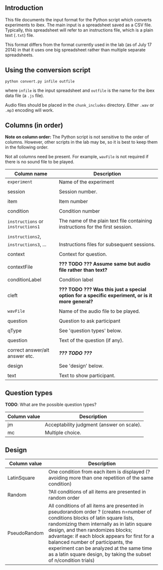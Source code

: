 Introduction
-----
This file documents the input format for the Python script which converts
experiments to ibex. The main input is a spreadsheet saved as a CSV file.
Typically, this spreadsheet will refer to an instructions file, which is a plain
text (`.txt`) file.

This format differs from the format currently used in the lab (as of July 17 2014)
in that it uses one big spreadsheet rather than multiple separate spreadsheets.

Using the conversion script
-----

    python convert.py infile outfile

where `infile` is the input spreadsheet and `outfile` is the name for the ibex
data file (a `.js` file).

Audio files should be placed in the `chunk_includes` directory. Either `.wav`
or `.mp3` encoding will work.

Columns (in order)
-----

**Note on column order:** The Python script is not sensitive to the order
of columns. However, other scripts in the lab may be, so it is best to keep
them in the following order.

Not all columns need be present. For example, `wavFile` is not required if
there is no sound file to be played.

Column name                       | Description
----------------------------------|------------
`experiment`                      | Name of the experiment
                                  |
session                           | Session number.
                                  |
item                              | Item number
                                  |
condition                         | Condition number
                                  |
`instructions` or `instructions1` | The name of the plain text file containing instructions for the first session.
                                  |
`instructions2`,                  |
`instructions3`, ...              | Instructions files for subsequent sessions.
                                  |
context                           | Context for question.
                                  |
contextFile                       | **??? TODO ??? Assume same but audio file rather than text?**
                                  |
conditionLabel                    | Condition label
                                  |
cleft                             | **??? TODO ??? Was this just a special option for a specific experiment, or is it more general?**
                                  |
`wavFile`                         | Name of the audio file to be played.
                                  |
question                          | Question to ask participant
                                  |
qType                             | See 'question types' below.
                                  |
question                          | Text of the question (if any).
                                  |
correct answer/alt answer etc.    | ***??? TODO ???***                          
                                  |
design                            | See 'design' below.
                                  |
text                              | Text to show participant.


Question types
--------------

**TODO**: What are the possible question types?

Column value | Description
-------------|------------
jm           | Acceptability judgment (answer on scale).
mc           | Multiple choice.


Design
------

Column value      | Description
------------------|------------
LatinSquare       | One condition from each item is displayed (?avoiding more than one repetition of the same condition)
Random            | ?All conditions of all items are presented in random order 
PseudoRandom      | All conditions of all items are presented in pseudorandom order ? (creates n=number of conditions blocks of latin square lists, randomizing them internally as in latin square design, and then randomizes blocks; advantage: if each block appears for first for a balanced number of participants, the experiment can be analyzed at the same time as a latin square design, by taking the subset of n/condition trials)
